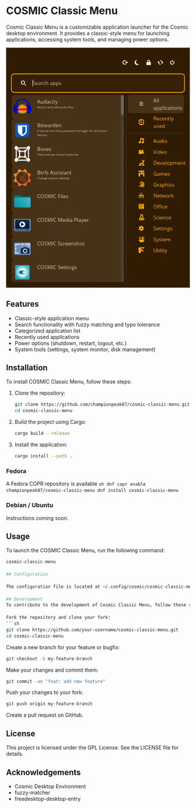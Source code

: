 # COSMIC Classic Menu

Cosmic Classic Menu is a customizable application launcher for the Cosmic desktop environment. It provides a classic-style menu for launching applications, accessing system tools, and managing power options.

![COSMIC Classic Menu Screenshot](cosmic-classic-menu.png)

## Features

- Classic-style application menu
- Search functionality with fuzzy matching and typo tolerance
- Categorized application list
- Recently used applications
- Power options (shutdown, restart, logout, etc.)
- System tools (settings, system monitor, disk management)

## Installation

To install COSMIC Classic Menu, follow these steps:

1. Clone the repository:
    ```sh
    git clone https://github.com/championpeak87/cosmic-classic-menu.git
    cd cosmic-classic-menu
    ```

2. Build the project using Cargo:
    ```sh
    cargo build --release
    ```

3. Install the application:
    ```sh
    cargo install --path .
    ```

### Fedora 

A Fedora COPR repository is available
    ```sh
    dnf copr enable championpeak87/cosmic-classic-menu
    dnf install cosmic-classic-menu
    ```

### Debian / Ubuntu

Instructions coming soon.

## Usage

To launch the COSMIC Classic Menu, run the following command:
```sh
cosmic-classic-menu

## Configuration

The configuration file is located at ~/.config/cosmic/cosmic-classic-menu/v1. You can customize various settings such as the position of the application list, power options, and search field.

## Development
To contribute to the development of Cosmic Classic Menu, follow these steps:

Fork the repository and clone your fork:
```sh
git clone https://github.com/your-username/cosmic-classic-menu.git
cd cosmic-classic-menu
```

Create a new branch for your feature or bugfix:
```sh
git checkout -b my-feature-branch
```

Make your changes and commit them:
```sh
git commit -am "feat: add new feature"
```

Push your changes to your fork:
```sh
git push origin my-feature-branch
```

Create a pull request on GitHub.

## License
This project is licensed under the GPL License. See the LICENSE file for details.

## Acknowledgements
- Cosmic Desktop Environment
- fuzzy-matcher
- freedesktop-desktop-entry
